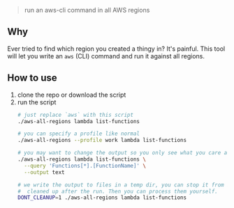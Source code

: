 > run an aws-cli command in all AWS regions

## Why
Ever tried to find which region you created a thingy in? It's painful. This
tool will let you write an `aws` (CLI) command and run it against all regions.

## How to use

  1. clone the repo or download the script
  1. run the script
      ```bash
      # just replace `aws` with this script
      ./aws-all-regions lambda list-functions

      # you can specify a profile like normal
      ./aws-all-regions --profile work lambda list-functions

      # you may want to change the output so you only see what you care about
      ./aws-all-regions lambda list-functions \
        --query 'Functions[*].[FunctionName]' \
        --output text

      # we write the output to files in a temp dir, you can stop it from being
      #  cleaned up after the run. Then you can process them yourself.
      DONT_CLEANUP=1 ./aws-all-regions lambda list-functions
      ```
